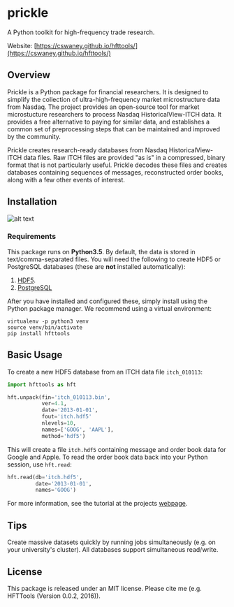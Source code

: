 # prickle
A Python toolkit for high-frequency trade research.

Website: [https://cswaney.github.io/hfttools/](https://cswaney.github.io/hfttools/)

## Overview
Prickle is a Python package for financial researchers. It is designed to simplify the collection of ultra-high-frequency market microstructure data from Nasdaq. The project provides an open-source tool for market microstucture researchers to process Nasdaq HistoricalView-ITCH data. It provides a free alternative to paying for similar data, and establishes a common set of preprocessing steps that can be maintained and improved by the community.

Prickle creates research-ready databases from Nasdaq HistoricalView-ITCH data files. Raw ITCH files are provided "as is" in a compressed, binary format that is not particularly useful. Prickle decodes these files and creates databases containing sequences of messages, reconstructed order books, along with a few other events of interest.

## Installation
![alt text](https://img.shields.io/pypi/v/hfttools.svg "pypi")

### Requirements
This package runs on **Python3.5**. By default, the data is stored in text/comma-separated files. You will need the following to create HDF5 or PostgreSQL databases (these are **not** installed automatically):

1. [HDF5](https://www.hdfgroup.org).
2. [PostgreSQL](https://www.postgresql.org)

After you have installed and configured these, simply install using the Python package manager. We recommend using a virtual environment:

```
virtualenv -p python3 venv
source venv/bin/activate
pip install hfttools
```

## Basic Usage
To create a new HDF5 database from an ITCH data file `itch_010113`:

```python
import hfttools as hft

hft.unpack(fin='itch_010113.bin',
           ver=4.1,
           date='2013-01-01',
           fout='itch.hdf5'
           nlevels=10,
           names=['GOOG', 'AAPL'],
           method='hdf5')
```

This will create a file `itch.hdf5` containing message and order book data for Google and Apple. To read the order book data back into your Python session, use `hft.read`:

```python
hft.read(db='itch.hdf5',
         date='2013-01-01',
         names='GOOG')
```

For more information, see the tutorial at the projects [webpage](https://cswaney.github.io/hfttools/).

## Tips
Create massive datasets quickly by running jobs simultaneously (e.g. on your university's cluster). All databases support simultaneous read/write.  

## License
This package is released under an MIT license. Please cite me (e.g. HFTTools (Version 0.0.2, 2016)).
